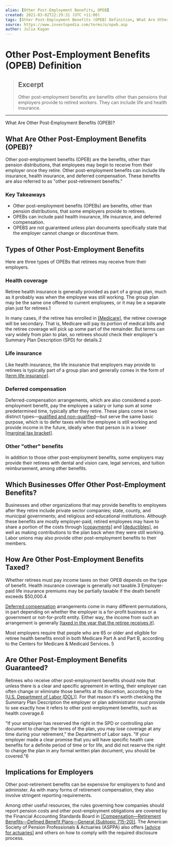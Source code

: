 ```yaml
---
alias: [Other Post-Employment Benefits, OPEB]
created: 2021-03-02T22:29:31 (UTC +11:00)
tags: [Other Post-Employment Benefits (OPEB) Definition, What Are Other Post-Employment Benefits (OPEB)?]
source: https://www.investopedia.com/terms/o/opeb.asp
author: Julia Kagan
---
```


# Other Post-Employment Benefits (OPEB) Definition

> ## Excerpt
> Other post-employment benefits are benefits other than pensions that employers provide to retired workers. They can include life and health insurance.

---

What Are Other Post-Employment Benefits (OPEB)?
## What Are Other Post-Employment Benefits (OPEB)?

Other post-employment benefits (OPEB) are the benefits, other than pension distributions, that employees may begin to receive from their employer once they retire. Other post-employment benefits can include life insurance, health insurance, and deferred compensation. These benefits are also referred to as "other post-retirement benefits."

### Key Takeaways

-   Other post-employment benefits (OPEBs) are benefits, other than pension distributions, that some employers provide to retirees.
-   OPEBs can include paid health insurance, life insurance, and deferred compensation.
-   OPEBS are not guaranteed unless plan documents specifically state that the employer cannot change or discontinue them.

## Types of Other Post-Employment Benefits

Here are three types of OPEBs that retirees may receive from their employers.

### Health coverage

Retiree health insurance is generally provided as part of a group plan, much as it probably was when the employee was still working. The group plan may be the same one offered to current employees, or it may be a separate plan just for retirees.1

In many cases, if the retiree has enrolled in [[Medicare]](https://www.investopedia.com/terms/m/medicare.asp), the retiree coverage will be secondary. That is, Medicare will pay its portion of medical bills and the retiree coverage will pick up some part of the remainder. But terms can vary widely from plan to plan, so retirees should check their employer's Summary Plan Description (SPD) for details.2

### Life insurance

Like health insurance, the life insurance that employers may provide to retirees is typically part of a group plan and generally comes in the form of [[term life insurance]](https://www.investopedia.com/terms/t/termlife.asp).

### Deferred compensation

Deferred-compensation arrangements, which are also considered a post-employment benefit, pay the employee a salary or lump sum at some predetermined time, typically after they retire. These plans come in two distinct types—[qualified and non-qualified](https://www.investopedia.com/terms/d/deferred-compensation.asp)—but serve the same basic purpose, which is to defer taxes while the employee is still working and provide income in the future, ideally when that person is in a lower [[marginal tax bracket]](https://www.investopedia.com/terms/m/marginaltaxrate.asp).

### Other "other" benefits

In addition to those other post-employment benefits, some employers may provide their retirees with dental and vision care, legal services, and tuition reimbursement, among other benefits.

## Which Businesses Offer Other Post-Employment Benefits?

Businesses and other organizations that may provide benefits to employees after they retire include private sector companies; state, county, and municipal governments; and religious and educational institutions. Although these benefits are mostly employer-paid, retired employees may have to share a portion of the costs through [[copayments]](https://www.investopedia.com/terms/c/copay.asp) and [[deductibles]](https://www.investopedia.com/terms/d/deductible.asp), as well as making contributions to the plan back when they were still working. Labor unions may also provide other post-employment benefits to their members.

## How Are Other Post-Employment Benefits Taxed?

Whether retirees must pay income taxes on their OPEB depends on the type of benefit. Health insurance coverage is generally not taxable.3 Employer-paid life insurance premiums may be partially taxable if the death benefit exceeds $50,000.4

[Deferred compensation](https://www.investopedia.com/terms/d/deferred-compensation.asp) arrangements come in many different permutations, in part depending on whether the employer is a for-profit business or a government or not-for-profit entity. Either way, the income from such an arrangement is generally [[taxed in the year that the retiree receives it]](https://turbotax.intuit.com/tax-tips/tax-payments/strategies-for-managing-your-tax-bill-on-deferred-compensation/L83l5ousH).

Most employers require that people who are 65 or older and eligible for retiree health benefits enroll in both Medicare Part A and Part B, according to the Centers for Medicare & Medicaid Services. 5

## Are Other Post-Employment Benefits Guaranteed?

Retirees who receive other post-employment benefits should note that unless there is a clear and specific agreement in writing, their employer can often change or eliminate those benefits at its discretion, according to the [[U.S. Department of Labor (DOL)]](https://www.investopedia.com/terms/d/dol.asp). For that reason it's worth checking the Summary Plan Description the employer or plan administrator must provide to see exactly how it refers to other post-employment benefits, such as health coverage.6

"If your employer has reserved the right in the SPD or controlling plan document to change the terms of the plan, you may lose coverage at any time during your retirement," the Department of Labor says. "If your employer made a clear promise that you will have specific health care benefits for a definite period of time or for life, and did not reserve the right to change the plan in any formal written plan document, you should be covered."6

## Implications for Employers

Other post-retirement benefits can be expensive for employers to fund and administer. As with many forms of retirement compensation, they also involve stringent reporting requirements.

Among other useful resources, the rules governing how companies should report pension costs and other post-employment obligations are covered by the Financial Accounting Standards Board in [[Compensation—Retirement Benefits—Defined Benefit Plans—General (Subtopic 715-20)]](https://asc.fasb.org/imageRoot/16/118198416.pdf). The American Society of Pension Professionals & Actuaries (ASPPA) also offers [[advice for actuaries]](https://www.asppa.org/news-resources/browse-topics/managing-asc-715-process) and others on how to comply with the required disclosure process.
